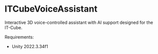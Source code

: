 # ITCubeVoiceAssistant
Interactive 3D voice-controlled assistant with AI support designed for the IT-Cube.

Requirements:
- Unity 2022.3.34f1
